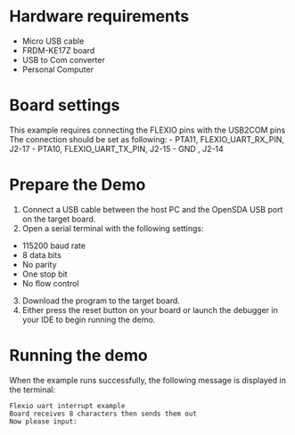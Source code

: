 Hardware requirements
=====================
- Micro USB cable
- FRDM-KE17Z board
- USB to Com converter
- Personal Computer

Board settings
==============
This example requires connecting the FLEXIO pins with the USB2COM pins
The connection should be set as following:
    - PTA11, FLEXIO_UART_RX_PIN, J2-17
    - PTA10, FLEXIO_UART_TX_PIN, J2-15
    -        GND               , J2-14

Prepare the Demo
================
1.  Connect a USB cable between the host PC and the OpenSDA USB port on the target board.
2.  Open a serial terminal with the following settings:
   - 115200 baud rate
   - 8 data bits
   - No parity
   - One stop bit
   - No flow control
3. Download the program to the target board.
4. Either press the reset button on your board or launch the debugger in your IDE to begin running the demo.

Running the demo
================
When the example runs successfully, the following message is displayed in the terminal:

~~~~~~~~~~~~~~~~~~~~~
Flexio uart interrupt example
Board receives 8 characters then sends them out
Now please input:
~~~~~~~~~~~~~~~~~~~~~
